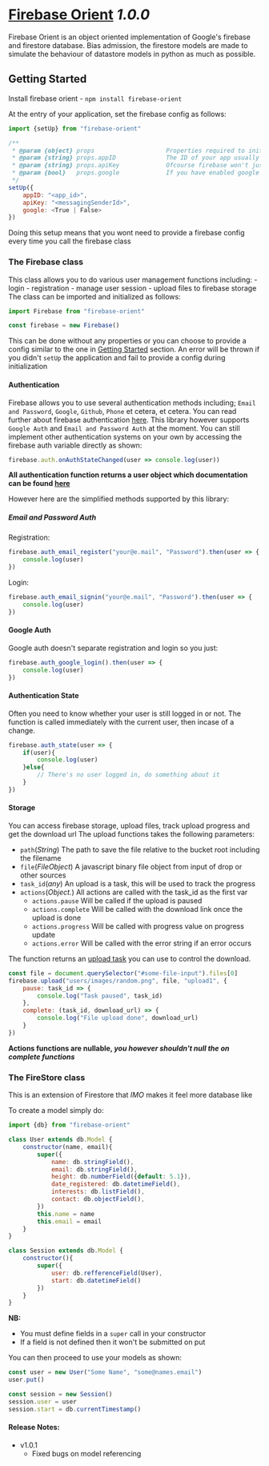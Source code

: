 # [Firebase Orient](https://github.com/Billcountry/firebase-orient#readme) *1.0.0*

Firebase Orient is an object oriented implementation of Google's firebase and firestore database.
Bias admission, the firestore models are made to simulate the behaviour of datastore models in python as much as possible.

## Getting Started
Install firebase orient
    - `npm install firebase-orient`

At the entry of your application, set the firebase config as follows:
```js
import {setUp} from "firebase-orient"

/**
 * @param {object} props                    Properties required to initialize firebase
 * @param {string} props.appID              The ID of your app usually appID.firebaseapp.com
 * @param {string} props.apiKey             Ofcourse firebase won't just let us connect to their servers like hippies
 * @param {bool}   props.google             If you have enabled google login, set this value to true
 */
setUp({
    appID: "<app_id>",
    apiKey: "<messagingSenderId>",
    google: <True | False>
})
```
Doing this setup means that you wont need to provide a firebase config every time you call the firebase class

### The Firebase class
This class allows you to do various user management functions including:
    - login
    - registration
    - manage user session
    - upload files to firebase storage
The class can be imported and initialized as follows:
```js
import Firebase from "firebase-orient"

const firebase = new Firebase()
```
This can be done without any properties or you can choose to provide a config similar to the one in [Getting Started](#Getting-Started) section.
An error will be thrown if you didn't `setUp` the application and fail to provide a config during initialization


#### Authentication
Firebase allows you to use several authentication methods including; `Email and Password`, `Google`, `Github`, `Phone` et cetera, et cetera.
You can read further about firebase authentication [here](https://firebase.google.com/docs/auth).
This library however supports `Google Auth` and `Email and Password Auth` at the moment.
You can still implement other authentication systems on your own by accessing the firebase auth variable directly as shown:
```js
firebase.auth.onAuthStateChanged(user => console.log(user))
```

**All authentication function returns a user object which documentation can be found [here](https://firebase.google.com/docs/reference/js/firebase.User)**

However here are the simplified methods supported by this library:
##### Email and Password Auth
Registration:
```js
firebase.auth_email_register("your@e.mail", "Password").then(user => {
    console.log(user)
})
```

Login:
```js
firebase.auth_email_signin("your@e.mail", "Password").then(user => {
    console.log(user)
})
```

#### Google Auth
Google auth doesn't separate registration and login so you just:
```js
firebase.auth_google_login().then(user => {
    console.log(user)
})
```

#### Authentication State
Often you need to know whether your user is still logged in or not.
The function is called immediately with the current user, then incase of a change.
```js
firebase.auth_state(user => {
    if(user){
        console.log(user)
    }else{
        // There's no user logged in, do something about it
    }
})
```

#### Storage
You can access firebase storage, upload files, track upload progress and get the download url
The upload functions takes the following parameters:
* `path`(*String*) The path to save the file relative to the bucket root including the filename
* `file`(*FileObject*) A javascript binary file object from input of drop or other sources
* `task_id`(*any*) An upload is a task, this will be used to track the progress
* `actions`(*Object.<functions>*) All actions are called with the task_id as the first var
    * `actions.pause` Will be called if the upload is paused
    * `actions.complete` Will be called with the download link once the upload is done
    * `actions.progress` Will be called with progress value on progress update
    * `actions.error` Will be called with the error string if an error occurs

The function returns an [upload task](https://firebase.google.com/docs/storage/web/upload-files#manage_uploads) you can use to control the download.
```js
const file = document.querySelector("#some-file-input").files[0]
firebase.upload("users/images/random.png", file, "upload1", {
    pause: task_id => {
        console.log("Task paused", task_id)
    },
    complete: (task_id, download_url) => {
        console.log("File upload done", download_url)
    }
})
```
**Actions functions are nullable, *you however shouldn't null the on complete functions***

### The FireStore class
This is an extension of Firestore that *IMO* makes it feel more database like

To create a model simply do:
```js
import {db} from "firebase-orient"

class User extends db.Model {
    constructor(name, email){
        super({
            name: db.stringField(),
            email: db.stringField(),
            height: db.numberField({default: 5.1}),
            date_registered: db.datetimeField(),
            interests: db.listField(),
            contact: db.objectField(),
        })
        this.name = name
        this.email = email
    }
}

class Session extends db.Model {
    constructor(){
        super({
            user: db.refferenceField(User),
            start: db.datetimeField()
        })
    }
}
```
**NB:**
- You must define fields in a `super` call in your constructor
- If a field is not defined then it won't be submitted on put

You can then proceed to use your models as shown:
```js
const user = new User("Some Name", "some@names.email")
user.put()

const session = new Session()
session.user = user
session.start = db.currentTimestamp()
```


#### Release Notes:
- v1.0.1
    - Fixed bugs on model referencing
